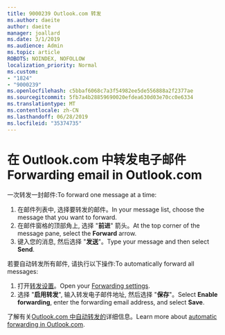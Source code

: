 ```yaml
---
title: 9000239 Outlook.com 转发
ms.author: daeite
author: daeite
manager: joallard
ms.date: 3/1/2019
ms.audience: Admin
ms.topic: article
ROBOTS: NOINDEX, NOFOLLOW
localization_priority: Normal
ms.custom:
- "1824"
- "9000239"
ms.openlocfilehash: c5bbaf6068c7a3f54982ee5de556888a2f2377ae
ms.sourcegitcommit: 5fb7a4b28859690020efdea630d03e70cc0e6334
ms.translationtype: MT
ms.contentlocale: zh-CN
ms.lasthandoff: 06/28/2019
ms.locfileid: "35374735"
---
```

# <a name="forwarding-email-in-outlookcom"></a><span data-ttu-id="6a547-102">在 Outlook.com 中转发电子邮件</span><span class="sxs-lookup"><span data-stu-id="6a547-102">Forwarding email in Outlook.com</span></span>

<span data-ttu-id="6a547-103">一次转发一封邮件:</span><span class="sxs-lookup"><span data-stu-id="6a547-103">To forward one message at a time:</span></span>

1. <span data-ttu-id="6a547-104">在邮件列表中, 选择要转发的邮件。</span><span class="sxs-lookup"><span data-stu-id="6a547-104">In your message list, choose the message that you want to forward.</span></span>
2. <span data-ttu-id="6a547-105">在邮件窗格的顶部角上, 选择 "**前进**" 箭头。</span><span class="sxs-lookup"><span data-stu-id="6a547-105">At the top corner of the message pane, select the **Forward** arrow.</span></span>
3. <span data-ttu-id="6a547-106">键入您的消息, 然后选择 "**发送**"。</span><span class="sxs-lookup"><span data-stu-id="6a547-106">Type your message and then select **Send**.</span></span>

<span data-ttu-id="6a547-107">若要自动转发所有邮件, 请执行以下操作:</span><span class="sxs-lookup"><span data-stu-id="6a547-107">To automatically forward all messages:</span></span>

1. <span data-ttu-id="6a547-108">打开[转发设置](https://outlook.live.com/mail/options/mail/forwarding/forwardingOption)。</span><span class="sxs-lookup"><span data-stu-id="6a547-108">Open your [Forwarding settings](https://outlook.live.com/mail/options/mail/forwarding/forwardingOption).</span></span>
2. <span data-ttu-id="6a547-109">选择 "**启用转发**", 输入转发电子邮件地址, 然后选择 "**保存**"。</span><span class="sxs-lookup"><span data-stu-id="6a547-109">Select **Enable forwarding**, enter the forwarding email address, and select **Save**.</span></span>

<span data-ttu-id="6a547-110">了解有关[Outlook.com 中自动转发的](https://support.office.com/article/6246987c-6c8f-4144-b255-14fc07007dad)详细信息。</span><span class="sxs-lookup"><span data-stu-id="6a547-110">Learn more about [automatic forwarding in Outlook.com](https://support.office.com/article/6246987c-6c8f-4144-b255-14fc07007dad).</span></span>